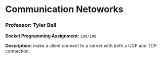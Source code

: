 # Communication Netoworks

### Professor: Tyler Bell

**Socket Programming Assignment:** `100/100`

**Description:** make a client connect to a server with both a UDP and TCP connection.
